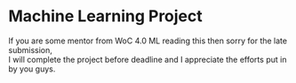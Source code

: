 # Machine Learning Project  


If you are some mentor from WoC 4.0 ML reading this then sorry for the late submission,  
I will complete the project before deadline and I appreciate the efforts put in by you guys.  
